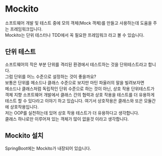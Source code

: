 # Mockito 
소프트웨어 개발 및 테스트 중에 모의 객체(Mock 객체)를 만들고 사용하는데 도움을 주는 프레임워크입니다.  
Mockito는 단위 테스터나 TDD에서 꼭 필요한 프레임워크 라고 볼 수 있습니다.  

## 단위 테스트
소프트웨어의 작은 부분 단위를 격리된 환경에서 테스트하는 것을 단위테스트라고 합니다.  
그럼 단위를 어느 수준으로 설정하는 것이 좋을까요?   
보통은 단위를 메소드나 클래스 수준으로 보지만 마틴 파울러의 말을 빌려보자면  
메소드나 클래스처럼 독립적인 단위 수준으로 하는 것이 아닌,
상호 작용 단위테스트가 객체 지향 소프트웨어 개발에서 클래스 간의 협력과 상호 작용을 테스트를 더 유용하게 테스트 할 수 있다라고 이야기 하고 있습니다.
여기서 상호작용은 클래스와 또은 모듈간에 상호작용입니다.  
저는 OOP를 실천하는데 있어 상호 작용 테스트가 더 유용하다고 생각합니다.  
클래스 하나로만 이루어져 있는 객체가 많이 없을것 이라고 생각합니다.

## Mockito 설치
SpringBoot에는 Mockito가 내장되어 있습니다.

